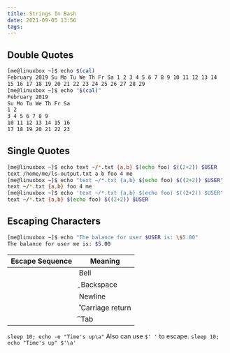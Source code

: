 ```yaml
---
title: Strings In Bash
date: 2021-09-05 13:56
tags:
---
```


## Double Quotes

``` bash
[me@linuxbox ~]$ echo $(cal)
February 2019 Su Mo Tu We Th Fr Sa 1 2 3 4 5 6 7 8 9 10 11 12 13 14
15 16 17 18 19 20 21 22 23 24 25 26 27 28 29
[me@linuxbox ~]$ echo "$(cal)"
February 2019
Su Mo Tu We Th Fr Sa
1 2
3 4 5 6 7 8 9
10 11 12 13 14 15 16
17 18 19 20 21 22 23
```

## Single Quotes

``` bash
[me@linuxbox ~]$ echo text ~/*.txt {a,b} $(echo foo) $((2+2)) $USER
text /home/me/ls-output.txt a b foo 4 me
[me@linuxbox ~]$ echo "text ~/*.txt {a,b} $(echo foo) $((2+2)) $USER"
text ~/*.txt {a,b} foo 4 me
[me@linuxbox ~]$ echo 'text ~/*.txt {a,b} $(echo foo) $((2+2)) $USER'
text ~/*.txt {a,b} $(echo foo) $((2+2)) $USER
```

## Escaping Characters

``` bash
[me@linuxbox ~]$ echo "The balance for user $USER is: \$5.00"
The balance for user me is: $5.00
```

| **Escape Sequence** | **Meaning** |
| ------------------- | ----------- |
|                     | Bell        |
| |̱ Backspace        |             |
|                     | Newline     |
| |̊ Carriage return  |             |
| |͡ Tab              |             |

`sleep 10; echo -e "Time's up\a"` Also can use `$' '` to escape.
`sleep 10; echo "Time's up" $'\a'`
